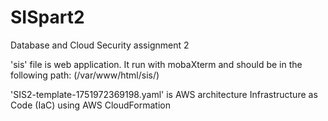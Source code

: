 # SISpart2
Database and Cloud Security assignment 2

'sis' file is web application. It run with mobaXterm and should be in the following path: (/var/www/html/sis/)

'SIS2-template-1751972369198.yaml' is AWS architecture Infrastructure as Code (IaC) using AWS CloudFormation

